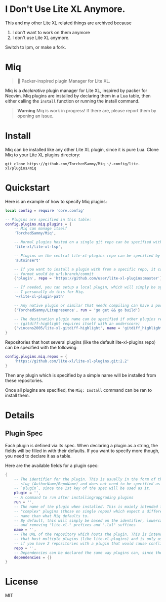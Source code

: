 # I Don't Use Lite XL Anymore.
This and my other Lite XL related things are archived because
1. I don't want to work on them anymore
2. I don't use Lite XL anymore.

Switch to lpm, or make a fork.

# Miq
> 🐌 Packer-inspired plugin Manager for Lite XL.

Miq is a *declarative* plugin manager for Lite XL, inspired by packer
for Neovim. Miq plugins are installed by declaring them in a Lua table,
then either calling the `install` function or running the install command.

> **Warning**
> Miq is work in progress!
> If there are, please report them by opening an issue.

# Install
Miq can be installed like any other Lite XL plugin, since it is pure Lua.
Clone Miq to your Lite XL plugins directory:  
```
git clone https://github.com/TorchedSammy/Miq ~/.config/lite-xl/plugins/miq
```

# Quickstart
Here is an example of how to specify Miq plugins:
```lua
local config = require 'core.config'

-- Plugins are specified in this table:
config.plugins.miq.plugins = {
	-- Miq can manage itself
	'TorchedSammy/Miq',

	-- Normal plugins hosted on a single git repo can be specified with AuthorName/RepoName
	'lite-xl/lite-xl-lsp',

	-- Plugins on the central lite-xl-plugins repo can be specified by name
	'autoinsert'

	-- If you want to install a plugin with from a specific repo, it can be done
	-- format would be url:branch/commit
	{'plugin', repo = 'https://github.com/user/lite-xl-plugins:master'}

	-- If needed, you can setup a local plugin, which will simply be symlinked.
	-- I personally do this for Miq.
	'~/lite-xl-plugin-path'

	-- Any native plugin or similar that needs compiling can have a post install command.
	{'TorchedSammy/Litepresence', run = 'go get && go build'}

	-- The destination plugin name can be specified if other plugins rely on a special name
	-- (gitdiff-highlight requires itself with an underscore)
	{'vincens2005/lite-xl-gitdiff-highlight', name = 'gitdiff_highlight'}
}
```

Repositories that host several plugins (like the default lite-xl-plugins repo) can
be specified with the following:
```lua
config.plugins.miq.repos = {
	'https://github.com/lite-xl/lite-xl-plugins.git:2.2'
}
```
Then any plugin which is specified by a simple name will be installed from these repositories.

Once all plugins are specified, the `Miq: Install` command can be ran to install them.

# Details
## Plugin Spec
Each plugin is defined via its spec. When declaring a plugin as a string,
the fields will be filled in with their defaults. If you want to specify more though,
you need to declare it as a table.

Here are the available fields for a plugin spec:
```lua
{
	-- The identifier for the plugin. This is usually in the form of the
	-- slug (AuthorName/RepoName) and does not need to be specified as
	-- `plugin`, since the 1st key of the spec will be used as it.
	plugin = '',
	-- A command to run after installing/upgrading plugins
	run = '',
	-- The name of the plugin when installed. This is mainly intended for
	-- "complex" plugins (those on single repos) which expect a different
	-- name than what Miq defaults to.
	-- By default, this will simply be based on the identifier, lowercasing it
	-- and removing "lite-xl-" prefixes and ".lxl" suffixes
	name = '',
	-- The URL of the repository which hosts the plugin. This is intended for repositories
	-- that host multiple plugins (like lite-xl-plugins) and is only useful to be specified
	-- if you have 2 repositories with a plugin that would cause conflicts (by having the same name).
	repo = '',
	-- Dependencies can be declared the same way plugins can, since they are just plugins.
	dependencies = {}
}
```

# License
MIT
